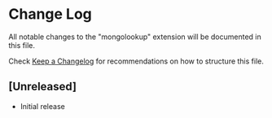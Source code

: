 # Change Log
All notable changes to the "mongolookup" extension will be documented in this file.

Check [Keep a Changelog](http://keepachangelog.com/) for recommendations on how to structure this file.

## [Unreleased]
- Initial release
